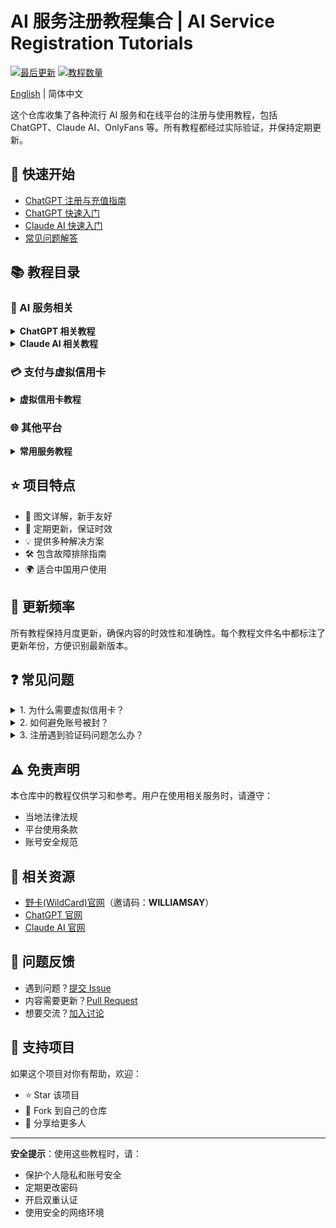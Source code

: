 # AI 服务注册教程集合 | AI Service Registration Tutorials

[![最后更新](https://img.shields.io/badge/最后更新-2024.03-blue.svg)](https://github.com/yourusername/register-tutorial)
[![教程数量](https://img.shields.io/badge/教程数量-23+-brightgreen.svg)](https://github.com/yourusername/register-tutorial)

[English](./README_EN.md) | 简体中文

这个仓库收集了各种流行 AI 服务和在线平台的注册与使用教程，包括 ChatGPT、Claude AI、OnlyFans 等。所有教程都经过实际验证，并保持定期更新。

## 🚀 快速开始

- [ChatGPT 注册与充值指南](tutorials/chatgpt-2025-注册充值指南.md)
- [ChatGPT 快速入门](tutorials/chatgpt-2025-入门使用教程.md)
- [Claude AI 快速入门](tutorials/claude-2025-免费使用教程.md)
- [常见问题解答](#常见问题)

## 📚 教程目录

### 🤖 AI 服务相关

<details>
<summary><b>ChatGPT 相关教程</b></summary>

- 入门指南
  - [ChatGPT 注册与充值指南](tutorials/chatgpt-2025-注册充值指南.md)
  - [ChatGPT 入门使用教程](tutorials/chatgpt-2025-入门使用教程.md)
  - [ChatGPT 手机使用教程](tutorials/chatgpt-2025-手机使用教程.md)

- 账号注册
  - [ChatGPT 官方账号注册指南](tutorials/chatgpt-2025-官方账号注册指南.md)
  - [ChatGPT 快速注册教程](tutorials/chatgpt-2025-快速注册教程.md)
  - [ChatGPT 一键注册使用教程](tutorials/chatgpt-2025-一键注册使用教程.md)
  - [ChatGPT 无需验证码注册教程](tutorials/chatgpt-2025-无需验证码注册教程.md)

- 进阶使用
  - [ChatGPT Plus 虚拟卡升级教程](tutorials/chatgpt-2025-plus虚拟卡升级教程.md)
  - [ChatGPT Plus 升级指南](tutorials/chatgpt-2025-plus升级指南.md)
  - [AI 服务防封号终极指南](tutorials/ai-chatgpt-claude-2025-防封号降智终极指南.md)
</details>

<details>
<summary><b>Claude AI 相关教程</b></summary>

- [Claude AI 免费使用教程](tutorials/claude-2025-免费使用教程.md)
- [Claude AI 注册教程](tutorials/claude-2025-注册教程.md)
- [Claude AI 防封号指南](tutorials/claude-2025-防封号指南.md)
- [Claude AI 无验证码注册教程](tutorials/claude-2025-无验证码注册教程.md)
</details>

### 💳 支付与虚拟信用卡

<details>
<summary><b>虚拟信用卡教程</b></summary>

- [WildCard 注册教程](tutorials/wildcard-2025-注册教程.md)
- [WildCard 新手入门教程](tutorials/wildcard-2025-新手入门教程.md)
- [虚拟信用卡 USDT 支付平台推荐](tutorials/virtualcard-2025-usdt支付平台推荐.md)
- [OpenAI 付款问题解决方案](tutorials/openai-2025-付款问题解决方案.md)
</details>

### 🌐 其他平台

<details>
<summary><b>常用服务教程</b></summary>

- [Gmail 邮箱注册指南](tutorials/gmail-2025-注册指南.md)
- [YouTube Premium 订阅指南](tutorials/youtube-2025-premium订阅指南.md)
- [OnlyFans 注册订阅教程](tutorials/onlyfans-2025-注册订阅教程.md)
- [OnlyFans 虚拟卡支付教程](tutorials/onlyfans-2025-虚拟卡支付教程.md)
- [FanBOX 订阅支付教程](tutorials/fanbox-2025-订阅支付教程.md)
</details>

## ⭐️ 项目特点

- 📝 图文详解，新手友好
- 🔄 定期更新，保证时效
- 💡 提供多种解决方案
- 🛠 包含故障排除指南
- 🌍 适合中国用户使用

## 🔄 更新频率

所有教程保持月度更新，确保内容的时效性和准确性。每个教程文件名中都标注了更新年份，方便识别最新版本。

## ❓ 常见问题

<details>
<summary>1. 为什么需要虚拟信用卡？</summary>

国内用户订阅 ChatGPT Plus、Claude Pro 等服务时，普通信用卡可能无法完成支付。虚拟信用卡提供了可靠的支付解决方案。
</details>

<details>
<summary>2. 如何避免账号被封？</summary>

请参考 [AI 服务防封号终极指南](tutorials/ai-chatgpt-claude-2025-防封号降智终极指南.md)，合理使用代理和浏览器环境。
</details>

<details>
<summary>3. 注册遇到验证码问题怎么办？</summary>

可以参考 [Claude AI 无验证码注册教程](tutorials/claude-2025-无验证码注册教程.md)，使用推荐的接码平台。
</details>

## ⚠️ 免责声明

本仓库中的教程仅供学习和参考。用户在使用相关服务时，请遵守：
- 当地法律法规
- 平台使用条款
- 账号安全规范

## 🔗 相关资源

- [野卡(WildCard)官网](https://yeka.ai/i/WILLIAMSAY)（邀请码：**WILLIAMSAY**）
- [ChatGPT 官网](https://chat.openai.com/)
- [Claude AI 官网](https://claude.ai/)

## 📢 问题反馈

- 遇到问题？[提交 Issue](../../issues)
- 内容需要更新？[Pull Request](../../pulls)
- 想要交流？[加入讨论](../../discussions)

## 🌟 支持项目

如果这个项目对你有帮助，欢迎：
- ⭐️ Star 该项目
- 🔄 Fork 到自己的仓库
- 📢 分享给更多人

---

**安全提示**：使用这些教程时，请：
- 保护个人隐私和账号安全
- 定期更改密码
- 开启双重认证
- 使用安全的网络环境